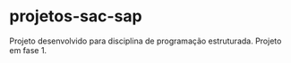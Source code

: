 # projetos-sac-sap
Projeto desenvolvido para disciplina de programação estruturada. Projeto em fase 1.
